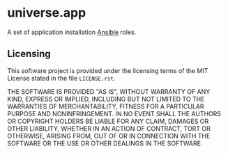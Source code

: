 <!-- README.md
  -- =========
  --
  -- Copying
  -- -------
  --
  -- Copyright (c) 2024 universe.app authors and contributors.
  --
  -- This file is part of the *universe.app* project.
  --
  -- *universe.app* is a free software project. You can redistribute it
  -- and/or modify it following the terms of the MIT License.
  --
  -- This software project is distributed *as is*, WITHOUT WARRANTY OF ANY KIND;
  -- including but not limited to the WARRANTIES OF MERCHANTABILITY, FITNESS FOR
  -- A PARTICULAR PURPOSE and NONINFRINGEMENT.
  --
  -- You should have received a copy of the MIT License along with
  -- *universe.app*. If not, see <http://opensource.org/licenses/MIT>.
  -->
universe.app
============

A set of application installation [Ansible](https://www.ansible.com/) roles.

Licensing
---------

This software project is provided under the licensing terms of the
MIT License stated in the file ``LICENSE.rst``.

THE SOFTWARE IS PROVIDED "AS IS", WITHOUT WARRANTY OF ANY KIND,
EXPRESS OR IMPLIED, INCLUDING BUT NOT LIMITED TO THE WARRANTIES OF
MERCHANTABILITY, FITNESS FOR A PARTICULAR PURPOSE AND
NONINFRINGEMENT. IN NO EVENT SHALL THE AUTHORS OR COPYRIGHT HOLDERS BE
LIABLE FOR ANY CLAIM, DAMAGES OR OTHER LIABILITY, WHETHER IN AN ACTION
OF CONTRACT, TORT OR OTHERWISE, ARISING FROM, OUT OF OR IN CONNECTION
WITH THE SOFTWARE OR THE USE OR OTHER DEALINGS IN THE SOFTWARE.
